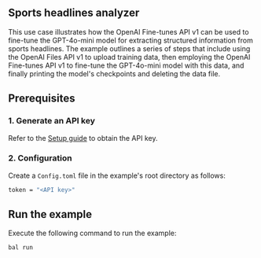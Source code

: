 
## Sports headlines analyzer

This use case illustrates how the OpenAI Fine-tunes API v1 can be used to fine-tune the GPT-4o-mini model for extracting structured information from sports headlines. The example outlines a series of steps that include using the OpenAI Files API v1 to upload training data, then employing the OpenAI Fine-tunes API v1 to fine-tune the GPT-4o-mini model with this data, and finally printing the model's checkpoints and deleting the data file.

## Prerequisites

### 1. Generate an API key

Refer to the [Setup guide](https://central.ballerina.io/ballerinax/openai.finetunes/latest#setup-guide) to obtain the API key.

### 2. Configuration

Create a `Config.toml` file in the example's root directory as follows:

```bash
token = "<API key>"
```

## Run the example

Execute the following command to run the example:

```bash
bal run
```
